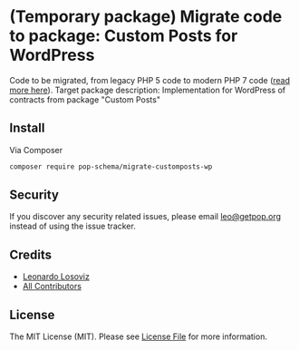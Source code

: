 # (Temporary package) Migrate code to package: Custom Posts for WordPress

Code to be migrated, from legacy PHP 5 code to modern PHP 7 code ([read more here](https://github.com/leoloso/PoP#codebase-migration)). Target package description:  Implementation for WordPress of contracts from package "Custom Posts"

## Install

Via Composer

``` bash
composer require pop-schema/migrate-customposts-wp
```

## Security

If you discover any security related issues, please email leo@getpop.org instead of using the issue tracker.

## Credits

- [Leonardo Losoviz][link-author]
- [All Contributors][link-contributors]

## License

The MIT License (MIT). Please see [License File](LICENSE.md) for more information.

[ico-version]: https://img.shields.io/packagist/v/pop-schema/customposts-wp.svg?style=flat-square
[ico-license]: https://img.shields.io/badge/license-MIT-brightgreen.svg?style=flat-square
[ico-travis]: https://img.shields.io/travis/pop-schema/customposts-wp/master.svg?style=flat-square
[ico-scrutinizer]: https://img.shields.io/scrutinizer/coverage/g/pop-schema/customposts-wp.svg?style=flat-square
[ico-code-quality]: https://img.shields.io/scrutinizer/g/pop-schema/customposts-wp.svg?style=flat-square
[ico-downloads]: https://img.shields.io/packagist/dt/pop-schema/customposts-wp.svg?style=flat-square

[link-packagist]: https://packagist.org/packages/pop-schema/customposts-wp
[link-travis]: https://travis-ci.org/pop-schema/customposts-wp
[link-scrutinizer]: https://scrutinizer-ci.com/g/pop-schema/customposts-wp/code-structure
[link-code-quality]: https://scrutinizer-ci.com/g/pop-schema/customposts-wp
[link-downloads]: https://packagist.org/packages/pop-schema/customposts-wp
[link-author]: https://github.com/leoloso
[link-contributors]: ../../../../../../contributors
